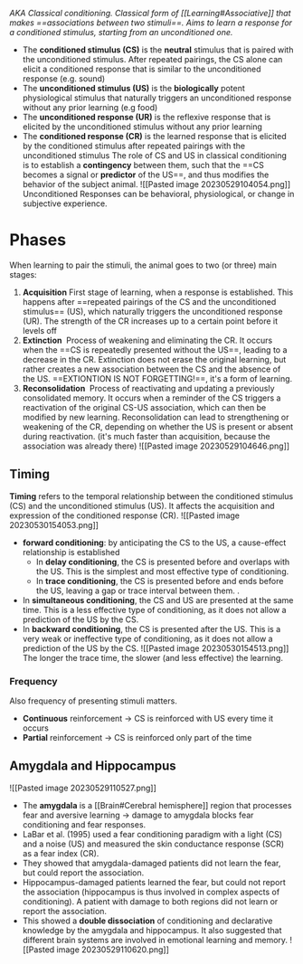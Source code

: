 _AKA Classical conditioning.
Classical form of [[Learning#Associative]] that makes ==associations between two stimuli==. Aims to learn a response for a conditioned stimulus, starting from an unconditioned one._ 
-   The **conditioned stimulus (CS)** is the **neutral** stimulus that is paired with the unconditioned stimulus. After repeated pairings, the CS alone can elicit a conditioned response that is similar to the unconditioned response (e.g. sound)
-   The **unconditioned stimulus (US)** is the **biologically** potent physiological stimulus that naturally triggers an unconditioned response without any prior learning (e.g food)
-   The **unconditioned response (UR)** is the reflexive response that is elicited by the unconditioned stimulus without any prior learning
-   The **conditioned response (CR)** is the learned response that is elicited by the conditioned stimulus after repeated pairings with the unconditioned stimulus
The role of CS and US in classical conditioning is to establish a **contingency** between them, such that the ==CS becomes a signal or **predictor** of the US==, and thus modifies the behavior of the subject animal.
![[Pasted image 20230529104054.png]]
Unconditioned Responses can be behavioral, physiological, or change in subjective experience. 

# Phases
When learning to pair the stimuli, the animal goes to two (or three) main stages:
1)   **Acquisition**
	First stage of learning, when a response is established. This happens after ==repeated pairings of the CS and the unconditioned stimulus== (US), which naturally triggers the unconditioned response (UR). The strength of the CR increases up to a certain point before it levels off
2)   **Extinction** 
	Process of weakening and eliminating the CR. It occurs when the ==CS is repeatedly presented without the US==, leading to a decrease in the CR. Extinction does not erase the original learning, but rather creates a new association between the CS and the absence of the US. ==EXTIONTION IS NOT FORGETTING!==, it's a form of learning.
3)   **Reconsolidation** 
	Process of reactivating and updating a previously consolidated memory. It occurs when a reminder of the CS triggers a reactivation of the original CS-US association, which can then be modified by new learning. Reconsolidation can lead to strengthening or weakening of the CR, depending on whether the US is present or absent during reactivation. (it's much faster than acquisition, because the association was already there)
![[Pasted image 20230529104646.png]]

## Timing
**Timing** refers to the temporal relationship between the conditioned stimulus (CS) and the unconditioned stimulus (US). It affects the acquisition and expression of the conditioned response (CR).
![[Pasted image 20230530154053.png]]
- **forward conditioning**: by anticipating the CS to the US, a cause-effect relationship is established
	- In **delay conditioning**, the CS is presented before and overlaps with the US. This is the simplest and most effective type of conditioning.
	- In **trace conditioning**, the CS is presented before and ends before the US, leaving a gap or trace interval between them. .
- In **simultaneous conditioning**, the CS and US are presented at the same time. This is a less effective type of conditioning, as it does not allow a prediction of the US by the CS. 
- In **backward conditioning**, the CS is presented after the US. This is a very weak or ineffective type of conditioning, as it does not allow a prediction of the US by the CS. 
![[Pasted image 20230530154513.png]]
The longer the trace time, the slower (and less effective) the learning.
### Frequency
Also frequency of presenting stimuli matters.
- **Continuous** reinforcement -> CS is reinforced with US every time it occurs
- **Partial** reinforcement -> CS is reinforced only part of the time

## Amygdala and Hippocampus
![[Pasted image 20230529110527.png]]
-   The **amygdala** is a [[Brain#Cerebral hemisphere]] region that processes fear and aversive learning -> damage to amygdala blocks fear conditioning and fear responses.
-   LaBar et al. (1995) used a fear conditioning paradigm with a light (CS) and a noise (US) and measured the skin conductance response (SCR) as a fear index (CR).
-   They showed that amygdala-damaged patients did not learn the fear, but could report the association. 
- Hippocampus-damaged patients learned the fear, but could not report the association (hippocampus is thus involved in complex aspects of conditioning). A patient with damage to both regions did not learn or report the association.
-   This showed a **double dissociation** of conditioning and declarative knowledge by the amygdala and hippocampus. It also suggested that different brain systems are involved in emotional learning and memory.
![[Pasted image 20230529110620.png]]
